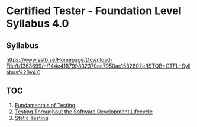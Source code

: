 # Certified Tester - Foundation Level Syllabus 4.0

## Syllabus
https://www.sstb.se/Homepage/Download-File/f/1363699/h/144e418799832370ac7950ac1532602e/ISTQB+CTFL+Syllabus%2Bv4.0

## TOC

1. [Fundamentals of Testing](./01_fundamentals.md)
2. [Testing Throughout the Software Development Lifecycle](./02_testing_sdlc.md)
3. [Static Testing](./03_static_testing.md)